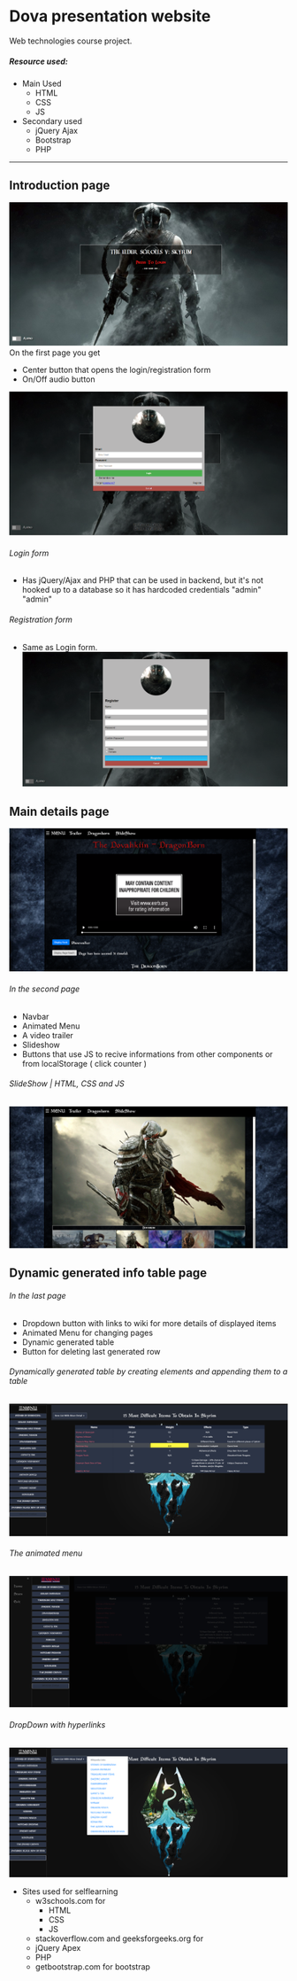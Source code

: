 # Dova presentation website

Web technologies course project.
##### Resource used:
- Main Used
  - HTML
  - CSS
  - JS
- Secondary used
  - jQuery Ajax
  - Bootstrap
  - PHP
---

## Introduction page
![](https://github.com/razvancazacu/tw-course-project/blob/master/poze/poze%20prezentare%20readme/x.png?raw=true "DOVA")
On the first page you get <br>
- Center button that opens the login/registration form
- On/Off audio button

![](https://github.com/razvancazacu/tw-course-project/blob/master/poze/poze%20prezentare%20readme/z.png?raw=true "login")
###### Login form
- Has jQuery/Ajax and PHP that can be used in backend, but it's not hooked up to a database so it has hardcoded credentials "admin" "admin"
###### Registration form
- Same as Login form. 
![](https://github.com/razvancazacu/tw-course-project/blob/master/poze/poze%20prezentare%20readme/c.png?raw=true "register")
## Main details page
![](https://github.com/razvancazacu/tw-course-project/blob/master/poze/poze%20prezentare%20readme/v.png?raw=true "")
###### In the second page
- Navbar
- Animated Menu
- A video trailer
- Slideshow
- Buttons that use JS to recive informations from other components or from localStorage ( click counter )
###### SlideShow | HTML, CSS and JS
![](https://github.com/razvancazacu/tw-course-project/blob/master/poze/poze%20prezentare%20readme/a.png?raw=true "")
## Dynamic generated info table page
###### In the last page
- Dropdown button with links to wiki for more details of displayed items
- Animated Menu for changing pages
- Dynamic generated table
- Button for deleting last generated row
###### Dynamically generated table by creating elements and appending them to a table
![](https://github.com/razvancazacu/tw-course-project/blob/master/poze/poze%20prezentare%20readme/q.png?raw=true "")
###### The animated menu
![](https://github.com/razvancazacu/tw-course-project/blob/master/poze/poze%20prezentare%20readme/w.png?raw=true "")
###### DropDown with hyperlinks
![](https://github.com/razvancazacu/tw-course-project/blob/master/poze/poze%20prezentare%20readme/f.png?raw=true "")

- Sites used for selflearning
  - w3schools.com for
    - HTML
    - CSS
    - JS
   - stackoverflow.com and geeksforgeeks.org for
    - jQuery Apex
    - PHP
   - getbootstrap.com for bootstrap
